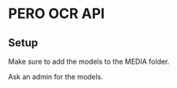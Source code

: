 # PERO OCR API

## Setup 

Make sure to add the models to the MEDIA folder.

Ask an admin for the models.